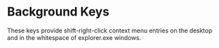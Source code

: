# Background Keys

These keys provide shift-right-click context menu entries on the desktop and in
the whitespace of explorer.exe windows.
